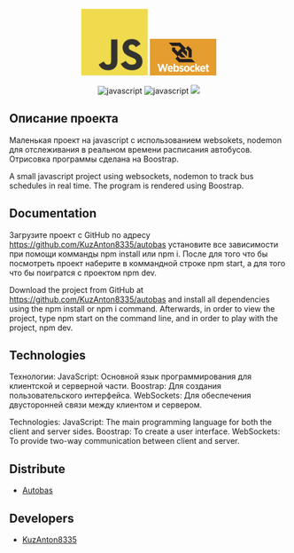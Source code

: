 <p align="center">
      <img src="./public/img/logo-javascript.svg" width="120">
      <img src="./public/img/websokets.png" width="120">
</p>

<p align="center">
   <img src="https://img.shields.io/badge/logo-javascript-blue?logo=javascript" alt="javascript">
   <img src="https://img.shields.io/npm/v/ws.svg?logo=npm" alt="javascript">
   <img src="https://camo.githubusercontent.com/d907772ff818703f78ea39c2ac3f1407d61c3271be764a290f246856418c36ed/68747470733a2f2f696d672e736869656c64732e696f2f636f766572616c6c732f776562736f636b6574732f77732f6d61737465722e7376673f6c6f676f3d636f766572616c6c73"/>
</p>

## Описание проекта

Маленькая проект на javascript c использованием websokets, nodemon для отслеживания в реальном времени расписания автобусов. Отрисовка программы сделана на Boostrap.

A small javascript project using websockets, nodemon to track bus schedules in real time. The program is rendered using Boostrap.

## Documentation

Загрузите проект с GitHub по адресу https://github.com/KuzAnton8335/autobas установите все зависимости при помощи комманды npm install или npm i. После для того что бы посмотреть проект наберите в коммандной строке npm start, а для того что бы поигратся с проектом npm dev.

Download the project from GitHub at https://github.com/KuzAnton8335/autobas and install all dependencies using the npm install or npm i command. Afterwards, in order to view the project, type npm start on the command line, and in order to play with the project, npm dev.

## Technologies

Технологии:
JavaScript: Основной язык программирования для клиентской и серверной части.
Boostrap: Для создания пользовательского интерфейса.
WebSockets: Для обеспечения двусторонней связи между клиентом и сервером.

Technologies:
JavaScript: The main programming language for both the client and server sides.
Boostrap: To create a user interface.
WebSockets: To provide two-way communication between client and server.

## Distribute

- [Autobas](https://github.com/KuzAnton8335/autobas)

## Developers

- [KuzAnton8335](https://github.com/KuzAnton8335)
